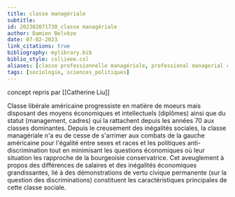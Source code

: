 ```yaml
---
title: classe managériale
subtitle:
id: 202302071730_classe managériale
author: Damien Belvèze
date: 07-02-2023
link_citations: true
bibliography: mylibrary.bib
biblio_style: csl\ieee.csl
aliases: [classe professionnelle managériale, professional managerial class]
tags: [sociologie, sciences_politiques]
---
```


concept repris par [[Catherine Liu]] 

Classe libérale américaine progressiste en matière de moeurs mais disposant des moyens économiques et intellectuels (diplômes) ainsi que du statut (management, cadres) qui la rattachent depuis les années 70 aux classes dominantes. 
Depuis le creusement des inégalités sociales, la classe managériale n'a eu de cesse de s'arrimer aux combats de la gauche américaine pour l'égalité entre sexes et races et les politiques anti-discrimination tout en minimisant les questions économiques où leur situation les rapproche de la bourgeoisie conservatrice. 
Cet aveuglement à propos des différences de salaires et des inégalités économiques grandissantes, lié à des démonstrations de vertu civique permanente (sur la question des discriminations) constituent les caractéristiques principales de cette classe sociale. 
 




